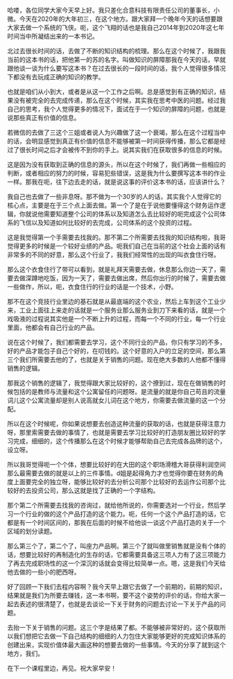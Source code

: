 哈喽，各位同学大家今天早上好。我只差化合意科技有限责任公司的董事长，小微。今天在2020年的大年初三，在这个地方。跟大家拜一个晚年今天的话想要跟大家去做一个系统的飞侠。呃，这个飞翔的话也是我自己2014年到2020年这七年时间当中所凝结出来的一本书记。

北过去很长时间的话，去做了不断的知识结构的梳理。那么在这个时候了，我跟我当前的这本书的话，把他第一的苏的名字。叫做知识的屏障那我在今天的话，早就跟他谈一谈为什么要写这本书？在过去很长的一段时间的话，我个人觉得很多情况下都没有去玩成正确的知识的教学。

也就是咱们从小到大，或者是从这一个工作之后啊。总是感觉到有正确的知识，结果没有被完全的去完成传递，那么在这个时候，其实我在思考中医的问题。经过我自己的思考，我个人觉得更多的情况下，面试在于一个知识的屏障的问题，也就是说那些真正有价值的信息。

若微信的去做了三这个三姐或者说人为兴趣做了这一个衰竭，那么在这个过程当中的话，会明显感觉到真正有价值的信息不能够被第一时间获得传播，那么它都是经过了很长时间之后才会被传不到你的手上。说其实我们在获取很多的信息的时候。

这是因为没有获取到正确的信息的源头，所以在这个时候了，我们再做一些相应的判断，或者相应的努力的时候，容易犯些错误，这是我为什么要撰写这本书的作业一样。那我在呃，往下边去走的话，就是说这事的评价这本书的话，应该讲什么？

我自己也去做了一些非息呀。那不做为一个30岁的人的话，其实我个人觉得它的核心点，主要是在于三个点上面去做。第一个了是在于说他要懂得这个财务运作逻辑，你就说他需要知道整个公司的体系以及知道怎么去比较好的呃完成这个公司体系的飞信以及知道如何比较好的去完成，公司体系的这个投资的过程。

这是我觉得第一个手需要去找我的。那不第二个所需要去找我的知识结构啦，我哥觉得更多的时候是一个较好业绩的产品。呃我们自己在当前的这个社会上面的话有非常多的不同的好意，那么这个行业了，我我们经常性的出现的叫衣食住行呀。

那么这个衣食住行了带可以看到，就是礼拜天需要去做，休息那么你边一天了，需要去做深蹲地吃饭，因为一天了，需要去做出席，然后你出行的时候了，需要去做一些做作，所以，呃，衣食住行的行业的话是一个技术，小野。

那不在这个竞技行业里边的基石就是从最底端的这个农业，然后上车到这个工业少来，工业上面往上来走的话就是一个服务业那么服务业到刀下来看的话，就是一个戏吸液的过程说其实他是一个不断上升的过程，而每一个不同的行业，每一个行业里面，他都会有自己行业的产品。

说在这个时候了，我们都需要去学习，这个不同行业的产品，你只有学习的不多，好的产品才能包子自己个好的，在叨钱的。这个好意的入户的立足的空间，那么第三个我们所需要去他的了，也就是关于销售的问题。现在绝大多数的人他都不懂得销售的逻辑。

那我这个销售的逻辑了，我觉得跟大家比较好的，这个撩到过，现在在做销售的时候包括的是教师与流量和这个公寓留任的问题呀。是流量的就是你自己苟且的流量词儿这个公寓流量却是别人说高就女儿词在这个地方，你需要去做流量的这一个分配。

所以在这个时候呢，你如果说想要去创造这种流量的获取的话，也就是获得注意力呀，那里索需要去做的事情了，也就是需要去学习比较好的打造朋友圈比较好的学习完成，细细的，这个传播那么在这个时候才能够帮助自己去完成各品牌的这个，设立呀。

所以我哥觉得呃一个个体，想要比较好的在大田的这个职场滑稽大哥获得利润空间那么最需要去做的就是以上的三件事情。d姐是起得角力才也觉得你要在财务的角度上面要完全的独立呀，能够比较好的去分析公司那个比较好的去运作公司那个比较好的去投资公司，那么这就是找了正确的一个字结构。

那个第二个所需要去找我的咨询过，就给他所说的，你需要选对一个行业，然后学习一个行业的做的这个产品打造的这个能力。呃，任何一个这个产品打造的话，它都是有一个时间区间的，那我在后面的时候不给他谈一谈这个产品打造的关于一个区域的划分读题。

那么第三个了，第二个了，叫座力产品啊。第三个了就叫做里销售就是没有个体的话，想要比较好的再制造化的生存的话，它都需要具备这三项人力有了这三项能力了再去完成职场性的这一个深沉的话就会变得比较简单一点。嗯，这是我们今天给他去做的一些小的肥西呀。

好了回顾一下我们去程内容啊？我今天早上跟它去做了一个前期的，前期的知识，结果就是我们为所要去赚钱，这一本书啊，要不这个姿势的评价的话，你给大家一起去表述的很清楚了，也就是去谈论一下关于财务的问题去讨论一下关于产品的问题。

去抬一下关于销售的问题。这三个字是结果了都。不能够被非常好的，这个获取所以我们想把它去做一下自己结构的细细的人力包住大家能够更好的完成知识体系的创建出来，实现价值体最大画这种的想要去做的一些事情。今天的分享了就到这个地方，我们。

在下一个课程里边，再见。祝大家早安！
